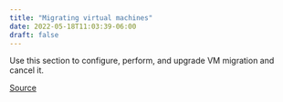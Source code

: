 ```yaml
---
title: "Migrating virtual machines"
date: 2022-05-18T11:03:39-06:00
draft: false
---
```

Use this section to configure, perform, and upgrade VM migration and cancel it.

[Source](https://github.com/konveyor/konveyor.github.io/blob/main/content/former/Forklift/MigratingVMs/_index.md)